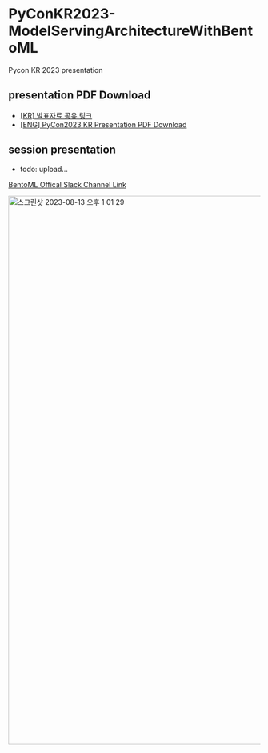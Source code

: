 # PyConKR2023-ModelServingArchitectureWithBentoML
Pycon KR 2023 presentation

## presentation PDF Download
* [[KR] 발표자료 공유 링크](https://github.com/KimSoungRyoul/PyConKR2023-ModelServing-BentoML/issues/1)
* [[ENG] PyCon2023 KR Presentation PDF Download](https://github.com/KimSoungRyoul/PyConKR2023-ModelServing-BentoML/issues/7)

## session presentation
* todo: upload...

[BentoML Offical Slack Channel Link](https://l.bentoml.com/join-slack)

<img width="1097" alt="스크린샷 2023-08-13 오후 1 01 29" src="https://github.com/KimSoungRyoul/PyConKR2023-ModelServing-BentoML/assets/24240623/d2a0d0e9-ee45-4d37-b3b0-966a5d894dda">
